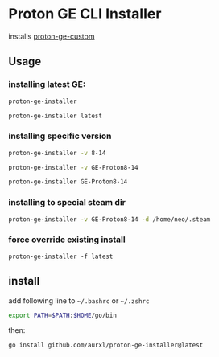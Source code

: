 # Proton GE CLI Installer
installs [proton-ge-custom](https://github.com/GloriousEggroll/proton-ge-custom)

## Usage

### installing latest GE:
``` sh
proton-ge-installer
```
``` sh
proton-ge-installer latest
```
### installing specific version
``` sh
proton-ge-installer -v 8-14
```
``` sh
proton-ge-installer -v GE-Proton8-14
```
``` sh
proton-ge-installer GE-Proton8-14
```
### installing to special steam dir
``` sh
proton-ge-installer -v GE-Proton8-14 -d /home/neo/.steam
```
### force override existing install
```
proton-ge-installer -f latest
```

## install

add following line to `~/.bashrc` or `~/.zshrc`
``` sh
export PATH=$PATH:$HOME/go/bin
```

then: 
``` sh
go install github.com/aurxl/proton-ge-installer@latest
```
